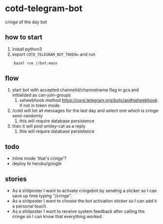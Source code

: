 # cotd-telegram-bot

cringe of the day bot

## how to start

1. install python3
2. export `COTD_TELEGRAM_BOT_TOKEN=` and run

```bash
    bazel run //bot:main
```

## flow

1. start bot with accepted channelid/channelname flag in gcs and initialized as can-join-groups
   1. setwebhook method <https://core.telegram.org/bots/api#setwebhook> if not in token mode
2. /cotd will list all messages for the last day and select one which is cringe semi-randomly
   1. this will require database persistence
3. then it will post smiley-cat as a reply
   1. this will require database persistence

## todo

- inline mode 'that's cringe'?
- deploy to heroku/google

## stories

- As a shitposter I want to activate cringebot by sending a sticker so I can save up time typing "/cringe".
- As a shitposter I want to choose the bot activation sticker so I can add it a personal touch.
- As a shitposter I want to receive system feedback after calling the cringe so I can know that everything worked.
